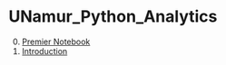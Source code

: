 # UNamur_Python_Analytics

0. [Premier Notebook](https://colab.research.google.com/github/titsitits/UNamur_Python_Analytics/blob/master/0_Premier_Notebook.ipynb)
1. [Introduction](https://colab.research.google.com/github/titsitits/UNamur_Python_Analytics/blob/master/1_Introduction.ipynb)

